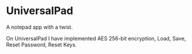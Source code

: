 # UniversalPad
A notepad app with a twist.

On UniversalPad I have implemented AES 256-bit encryption, Load, Save, Reset Password, Reset Keys. 
